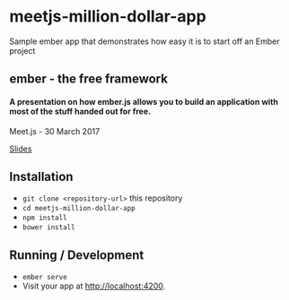 # meetjs-million-dollar-app

Sample ember app that demonstrates how easy it is to start off an Ember project

## ember - the free framework

#### A presentation on how ember.js allows you to build an application with most of the stuff handed out for free.

Meet.js - 30 March 2017

[Slides](https://github.com/Martodox/meetjs-ember-talk)
 

## Installation

* `git clone <repository-url>` this repository
* `cd meetjs-million-dollar-app`
* `npm install`
* `bower install`

## Running / Development

* `ember serve`
* Visit your app at [http://localhost:4200](http://localhost:4200).

